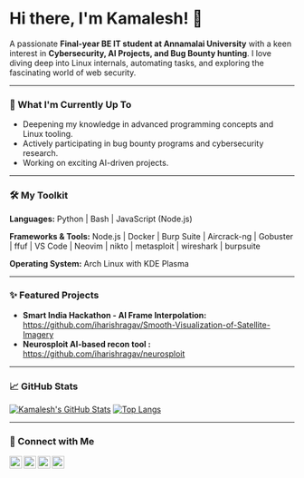 # Hi there, I'm Kamalesh! 👋

A passionate **Final-year BE IT student at Annamalai University** with a keen interest in **Cybersecurity, AI Projects, and Bug Bounty hunting**. I love diving deep into Linux internals, automating tasks, and exploring the fascinating world of web security.

---

### 🚀 What I'm Currently Up To

*   Deepening my knowledge in advanced programming concepts and Linux tooling.
*   Actively participating in bug bounty programs and cybersecurity research.
*   Working on exciting AI-driven projects.

---

### 🛠️ My Toolkit

**Languages:**
Python | Bash | JavaScript (Node.js)

**Frameworks & Tools:**
Node.js | Docker | Burp Suite | Aircrack-ng  | Gobuster | ffuf | VS Code | Neovim | nikto | metasploit | wireshark | burpsuite 

**Operating System:**
Arch Linux with KDE Plasma

---

### ✨ Featured Projects

*   **Smart India Hackathon - AI Frame Interpolation:** https://github.com/iharishragav/Smooth-Visualization-of-Satellite-Imagery
*   **Neurosploit AI-based recon tool :** https://github.com/iharishragav/neurosploit
---

### 📈 GitHub Stats

[![Kamalesh's GitHub Stats](https://github-readme-stats.vercel.app/api?username=iharishragav&show_icons=true&theme=radical)](https://github.com/anuraghazra/github-readme-stats)
[![Top Langs](https://github-readme-stats.vercel.app/api/top-langs/?username=iharishragav&layout=compact&theme=radical)](https://github.com/anuraghazra/github-readme-stats)


---

### 🤝 Connect with Me

[<img align="left" alt="Kamalesh | LinkedIn" width="22px" src="https://cdn.jsdelivr.net/npm/simple-icons@v3/icons/linkedin.svg" />](https://linkedin.com/in/your-linkedin-profile)
[<img align="left" alt="Kamalesh | Twitter" width="22px" src="https://cdn.jsdelivr.net/npm/simple-icons@v3/icons/twitter.svg" />](https://twitter.com/your-twitter-handle)
[<img align="left" alt="Kamalesh | Bugcrowd" width="22px" src="https://cdn.jsdelivr.net/npm/simple-icons@v3/icons/bugcrowd.svg" />](https://bugcrowd.com/your-bugcrowd-profile)
[<img align="left" alt="Kamalesh | TryHackMe" width="22px" src="https://cdn.jsdelivr.net/npm/simple-icons@v3/icons/tryhackme.svg" />](https://tryhackme.com/p/your-tryhackme-profile)



